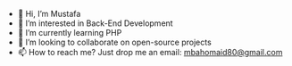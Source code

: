- 👋 Hi, I’m Mustafa
- 👀 I’m interested in Back-End Development
- 🌱 I’m currently learning PHP
- 💞️ I’m looking to collaborate on open-source projects
- 📫 How to reach me? Just drop me an email: mbahomaid80@gmail.com

<!---
mbahomaid80/mbahomaid80 is a ✨ special ✨ repository because its `README.md` (this file) appears on your GitHub profile.
You can click the Preview link to take a look at your changes.
--->
